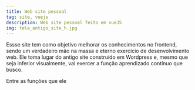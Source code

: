 ```yaml
---
title: Web site pessoal
tag: site, vuejs
description: Web site pessoal feito em vueJS
img: tela_antigo_site_h.jpg
---
```


<ImgCont src="/blog/site/tela_antigo_site_h.jpg" alt=""></ImgCont>

Essse site tem como objetivo melhorar os conhecimentos no frontend, sendo um verdadeiro mão na massa e eterno exercício de desenvolvimento web. 
Ele toma lugar do antigo site construído em Wordpress e, mesmo que seja inferior visualmente, vai exercer a função aprendizado contínuo que busco.

Entre as funções que ele 

